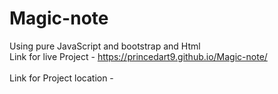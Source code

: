 # Magic-note
Using pure JavaScript and bootstrap and Html<br>
Link for live Project - https://princedart9.github.io/Magic-note/ <br>
<br>
Link for Project location - 


